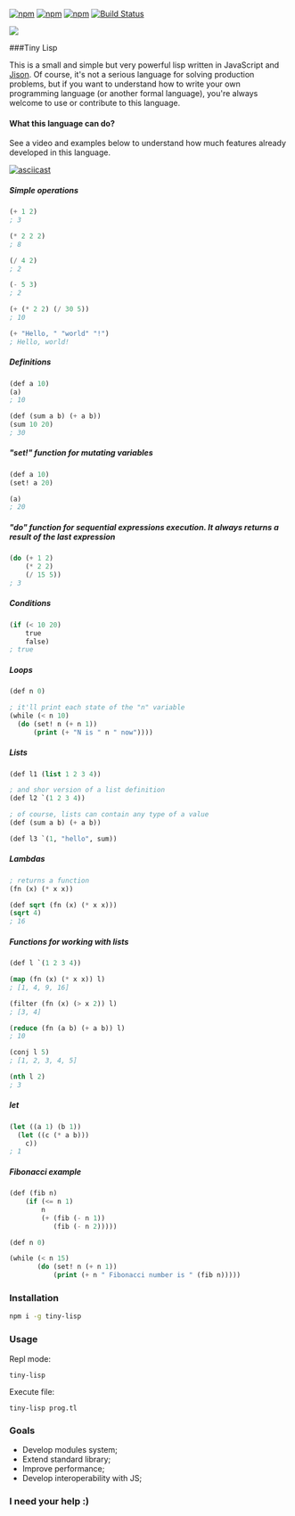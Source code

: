 [![npm](https://img.shields.io/npm/v/tiny-lisp.svg)]()
[![npm](https://img.shields.io/npm/dm/tiny-lisp.vg)]()
[![npm](https://img.shields.io/npm/l/tiny-lisp.svg)]()
[![Build Status](https://travis-ci.org/daynin/tiny-lisp.svg?branch=master)](https://travis-ci.org/daynin/tiny-lisp)

![](https://raw.githubusercontent.com/daynin/scheme-js/master/tiny-lisp-logo.png)

###Tiny Lisp

This is a small and simple but very powerful lisp written in JavaScript and [Jison](http://zaa.ch/jison/). Of course, it's not a serious language for solving production problems, but if you want to understand how to write your own programming language (or another formal language), you're always welcome to use or contribute to this language.

#### What this language can do?

See a video and examples below to understand how much features already developed in this language.

[![asciicast](https://asciinema.org/a/aeef1y3i22kigzfd7b5cb3fio.png)](https://asciinema.org/a/aeef1y3i22kigzfd7b5cb3fio)

##### Simple operations

```lisp
(+ 1 2) 
; 3

(* 2 2 2) 
; 8

(/ 4 2) 
; 2

(- 5 3) 
; 2

(+ (* 2 2) (/ 30 5)) 
; 10

(+ "Hello, " "world" "!") 
; Hello, world!
```

##### Definitions

```lisp
(def a 10)
(a) 
; 10

(def (sum a b) (+ a b))
(sum 10 20) 
; 30
```

##### "set!" function for mutating variables

```lisp
(def a 10)
(set! a 20)

(a) 
; 20
```

##### "do" function for sequential expressions execution. It always returns a result of the last expression

```lisp
(do (+ 1 2)
    (* 2 2)
    (/ 15 5)) 
; 3
```

##### Conditions

```lisp
(if (< 10 20)
    true
    false) 
; true
```
##### Loops

```lisp
(def n 0)

; it'll print each state of the "n" variable
(while (< n 10)
  (do (set! n (+ n 1))
      (print (+ "N is " n " now"))))
```

##### Lists

```lisp
(def l1 (list 1 2 3 4))

; and shor version of a list definition
(def l2 `(1 2 3 4))

; of course, lists can contain any type of a value
(def (sum a b) (+ a b))

(def l3 `(1, "hello", sum))
```

##### Lambdas

```lisp
; returns a function
(fn (x) (* x x)) 

(def sqrt (fn (x) (* x x)))
(sqrt 4)
; 16
```

##### Functions for working with lists

```lisp
(def l `(1 2 3 4))

(map (fn (x) (* x x)) l) 
; [1, 4, 9, 16]

(filter (fn (x) (> x 2)) l) 
; [3, 4]

(reduce (fn (a b) (+ a b)) l) 
; 10

(conj l 5) 
; [1, 2, 3, 4, 5]

(nth l 2) 
; 3
```

##### let

```lisp
(let ((a 1) (b 1))
  (let ((c (* a b)))
    c))
; 1
```

##### Fibonacci example

```lisp
(def (fib n)
    (if (<= n 1)
        n
        (+ (fib (- n 1))
           (fib (- n 2)))))

(def n 0)

(while (< n 15)
       (do (set! n (+ n 1))
           (print (+ n " Fibonacci number is " (fib n)))))

```

### Installation

```bash
npm i -g tiny-lisp
```

### Usage

Repl mode:

```
tiny-lisp
```

Execute file:

```
tiny-lisp prog.tl
```

### Goals

- Develop modules system;
- Extend standard library;
- Improve performance;
- Develop interoperability with JS;

### I need your help :)
